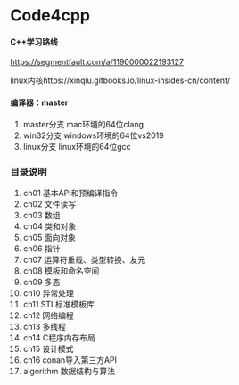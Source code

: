 # Code4cpp

#### C++学习路线
https://segmentfault.com/a/1190000022193127

linux内核https://xinqiu.gitbooks.io/linux-insides-cn/content/

#### 编译器：master 
1. master分支 mac环境的64位clang
2. win32分支 windows环境的64位vs2019
3. linux分支 linux环境的64位gcc

### 目录说明
1. ch01 基本API和预编译指令
2. ch02 文件读写
3. ch03 数组
4. ch04 类和对象
5. ch05 面向对象
6. ch06 指针
7. ch07 运算符重载、类型转换、友元
8. ch08 模板和命名空间
9. ch09 多态
10. ch10 异常处理
11. ch11 STL标准模板库
12. ch12 网络编程
13. ch13 多线程
14. ch14 C程序内存布局
15. ch15 设计模式
16. ch16 conan导入第三方API
16. algorithm 数据结构与算法
